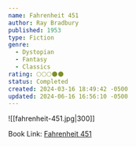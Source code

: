 ```yaml
---
name: Fahrenheit 451
author: Ray Bradbury
published: 1953
type: Fiction
genre:
  - Dystopian
  - Fantasy
  - Classics
rating: 🌕🌕🌕🌑🌑
status: Completed
created: 2024-03-16 18:49:42 -0500
updated: 2024-06-16 16:56:10 -0500
---
```


![[fahrenheit-451.jpg|300]]

Book Link: [Fahrenheit 451](https://www.goodreads.com/book/show/13079982-fahrenheit-451)
